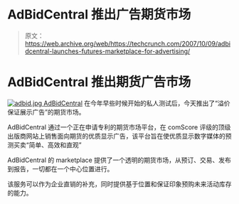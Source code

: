 # AdBidCentral 推出广告期货市场 

> 原文：<https://web.archive.org/web/https://techcrunch.com/2007/10/09/adbidcentral-launches-futures-marketplace-for-advertising/>

# AdBidCentral 推出期货广告市场

[![adbid.jpg](img/16cbc181281a621ea1adbf29a9893991.png) ](https://web.archive.org/web/20221207200825/http://www.adbidcentral.com/) [AdBidCentral](https://web.archive.org/web/20221207200825/http://www.adbidcentral.com/) 在今年早些时候开始的私人测试后，今天推出了“溢价保证展示广告”的期货市场。

AdBidCentral 通过一个正在申请专利的期货市场平台，在 comScore 评级的顶级出版商网站上销售面向期货的优质显示广告，该平台旨在使优质显示数字媒体的预测买卖“简单、高效和直观”

AdBidCentral 的 marketplace 提供了一个透明的期货市场，从预订、交易、发布到报告，一切都在一个中心位置进行。

该服务可以作为企业直销的补充，同时提供基于位置和保证印象预购未来活动库存的能力。